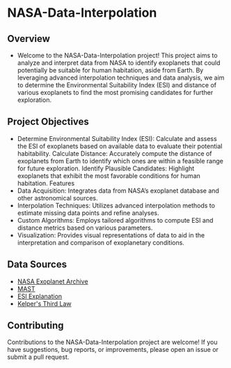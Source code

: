 # NASA-Data-Interpolation
## Overview
- Welcome to the NASA-Data-Interpolation project! This project aims to analyze and interpret data from NASA to identify exoplanets that could potentially be suitable for human habitation, aside from Earth. By leveraging advanced interpolation techniques and data analysis, we aim to determine the Environmental Suitability Index (ESI) and distance of various exoplanets to find the most promising candidates for further exploration.

## Project Objectives
- Determine Environmental Suitability Index (ESI): Calculate and assess the ESI of exoplanets based on available data to evaluate their potential habitability.
Calculate Distance: Accurately compute the distance of exoplanets from Earth to identify which ones are within a feasible range for future exploration.
Identify Plausible Candidates: Highlight exoplanets that exhibit the most favorable conditions for human habitation.
Features
- Data Acquisition: Integrates data from NASA’s exoplanet database and other astronomical sources.
- Interpolation Techniques: Utilizes advanced interpolation methods to estimate missing data points and refine analyses.
- Custom Algorithms: Employs tailored algorithms to compute ESI and distance metrics based on various parameters.
- Visualization: Provides visual representations of data to aid in the interpretation and comparison of exoplanetary conditions.

## Data Sources
- [NASA Exoplanet Archive](https://exoplanetarchive.ipac.caltech.edu/index.html)
- [MAST](https://archive.stsci.edu/)
- [ESI Explanation](https://phl.upr.edu/projects/earth-similarity-index-esi)
- [Kelper's Third Law](https://physics.bu.edu/~redner/211-sp06/class16/kepler3.html)
  
## Contributing
Contributions to the NASA-Data-Interpolation project are welcome! If you have suggestions, bug reports, or improvements, please open an issue or submit a pull request.
